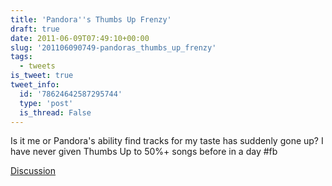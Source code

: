 ```yaml
---
title: 'Pandora''s Thumbs Up Frenzy'
draft: true
date: 2011-06-09T07:49:10+00:00
slug: '201106090749-pandoras_thumbs_up_frenzy'
tags:
  - tweets
is_tweet: true
tweet_info:
  id: '78624642587295744'
  type: 'post'
  is_thread: False
---
```




Is it me or Pandora's ability find tracks for my taste has suddenly gone up? I have never given Thumbs Up to 50%+ songs before in a day #fb

[Discussion](https://x.com/sytelus/status/78624642587295744)
